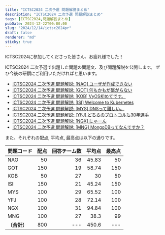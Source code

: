```yaml
---
title: "ICTSC2024 二次予選 問題解説まとめ"
description: "ICTSC2024 二次予選 問題解説まとめ"
tags: [ICTSC2024,問題解説まとめ]
pubDate: 2024-12-22T00:00:00
slug: "2024/12/14/ictsc2024pr"
draft: false
renderer: "md"
sticky: true
---
```


ICTSC2024に参加してくださった皆さん、お疲れ様でした！

ICTSC2024 二次予選で出題した問題の問題文、及び問題解説を公開します。
ぜひ今後の研鑽にご利用いただければと思います。


* [ICTSC2024 二次予選 問題解説: [NAO] ユーザが作成できない](./nao)
* [ICTSC2024 二次予選 問題解説: [GOT] 何もかもが繋がらない](./got)
* [ICTSC2024 二次予選 問題解説: [KOB] VyOS初めてです。](./kob)
* [ICTSC2024 二次予選 問題解説: [ISI] Welcome to Kubernetes](./isi)
* [ICTSC2024 二次予選 問題解説: [MYS] DNSって難しい。](./mys)
* [ICTSC2024 二次予選 問題解説: [YFJ] どちらのプロトコルも30年選手](./yfj)
* [ICTSC2024 二次予選 問題解説: [NGX] にゃーん](./ngx)
* [ICTSC2024 二次予選 問題解説: [MNG] MongoDBってなんですか？](./mng)

また、それぞれの配点, 平均点, 最高点は以下の通りです。

| 問題コード   | 配点 | 回答チーム数 | 平均点 | 最高点 |
| ------------ | ---: | -----------: | -----: | -----: |
| NAO          |   50 |           36 |  45.83 |     50 |
| GOT          |  150 |           19 |  58.74 |    150 |
| KOB          |   50 |           27 |     30 |     50 |
| ISI          |  150 |           21 |  45.24 |    150 |
| MYS          |  100 |           29 |  65.52 |    100 |
| YFJ          |  100 |           28 |  72.14 |    100 |
| NGX          |  100 |           31 |  94.84 |    100 |
| MNG          |  100 |           27 |   38.3 |     99 |
| **（合計）** |  800 |          --- |  450.6 |    --- |
